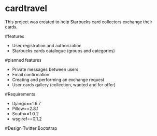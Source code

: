 # cardtravel
This project was created to help Starbucks card collectors exchange their cards.

#features
<ul>
<li>User registration and authorization</li>
<li>Starbucks cards catalogue (groups and categories)</li>
</ul>

#planned features
<ul>
<li>Private messages between users</li>
<li>Email confirmation</li>
<li>Creating and performing an exchange request</li>
<li>User cards gallery (collection, wanted and for offer)</li>
</ul>

#Requirements
<ul>
<li>Django==1.6.7</li>
<li>Pillow==2.8.1</li>
<li>South==1.0.2</li>
<li>wsgiref==0.1.2</li>
</ul>

#Design
Twitter Bootstrap 
